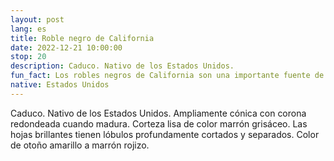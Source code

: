 ```yaml
---
layout: post
lang: es
title: Roble negro de California
date: 2022-12-21 10:00:00
stop: 20
description: Caduco. Nativo de los Estados Unidos.
fun_fact: Los robles negros de California son una importante fuente de alimento y refugio para los animales de California; las 68 aves de las montañas Tehachapi se alimentan de este roble
native: Estados Unidos
---
```

Caduco. Nativo de los Estados Unidos. Ampliamente cónica con corona redondeada cuando madura. Corteza lisa de color marrón grisáceo. Las hojas brillantes tienen lóbulos profundamente cortados y separados. Color de otoño amarillo a marrón rojizo.
